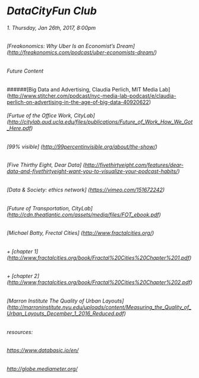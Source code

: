# *DataCityFun Club* 
###### 1. Thursday, Jan 26th, 2017, 8:00pm 
######                 [Freakonomics: Why Uber Is an Economist’s Dream]  (http://freakonomics.com/podcast/uber-economists-dream/)



###### *Future Content*
######[Big Data and Advertising, Claudia Perlich, MIT Media Lab] (http://www.stitcher.com/podcast/nyc-media-lab-podcast/e/claudia-perlich-on-advertising-in-the-age-of-big-data-40920622)
###### [Furtue of the Office Work, CityLab] (http://citylab.aud.ucla.edu/files/publications/Future_of_Work_How_We_Got_Here.pdf)
###### [99% visible]  (http://99percentinvisible.org/about/the-show/)
###### [Five Thirthy Eight, Dear Data] (http://fivethirtyeight.com/features/dear-data-and-fivethirtyeight-want-you-to-visualize-your-podcast-habits/)
###### [Data & Society: ethics network] (https://vimeo.com/151672242)
###### [Future of Transportation, CityLab] (http://cdn.theatlantic.com/assets/media/files/FOT_ebook.pdf)
###### [Michael Batty, Frectal Cities] (http://www.fractalcities.org/) 
###### + [chapter 1] (http://www.fractalcities.org/book/Fractal%20Cities%20Chapter%201.pdf)
###### + [chapter 2] (http://www.fractalcities.org/book/Fractal%20Cities%20Chapter%202.pdf)
###### [Marron Institute The Quality of Urban Layouts] (http://marroninstitute.nyu.edu/uploads/content/Measuring_the_Quality_of_Urban_Layouts_December_1_2016_Reduced.pdf)
###### resources: 
###### https://www.databasic.io/en/
###### http://globe.mediameter.org/
